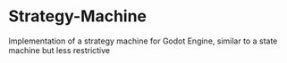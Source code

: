 # Strategy-Machine
Implementation of a strategy machine for Godot Engine, similar to a state machine but less restrictive
